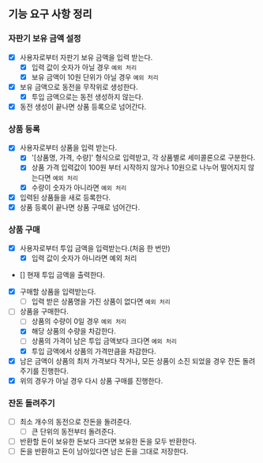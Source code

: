 ## 기능 요구 사항 정리

### 자판기 보유 금액 설정

- [x] 사용자로부터 자판기 보유 금액을 입력 받는다.
  - [x] 입력 값이 숫자가 아닐 경우 `예외 처리`
  - [x] 보유 금액이 10원 단위가 아닐 경우 `예외 처리`
- [x] 보유 금액으로 동전을 무작위로 생성한다.
  - [x] 투입 금액으로는 동전 생성하지 않는다.
- [x] 동전 생성이 끝나면 상품 등록으로 넘어간다.

### 상품 등록

- [x] 사용자로부터 상품을 입력 받는다.
  - [x] '[상품명, 가격, 수량]' 형식으로 입력받고, 각 상품별로 세미콜론으로 구분한다.
  - [x] 상품 가격 입력값이 100원 부터 시작하지 않거나 10원으로 나누어 떨어지지 않는다면 `예외 처리`
  - [x] 수량이 숫자가 아니라면 `예외 처리`
- [x] 입력된 상품들을 새로 등록한다.
- [x] 상품 등록이 끝나면 상품 구매로 넘어간다.

### 상품 구매

- [x] 사용자로부터 투입 금액을 입력받는다.(처음 한 번만)
  - [x] 입력 값이 숫자가 아니라면 예외 처리
- [] 현재 투입 금액을 출력한다.
- [x] 구매할 상품을 입력받는다.
  - [ ] 입력 받은 상품명을 가진 상품이 없다면 `예외 처리`
- [ ] 상품을 구매한다.
  - [ ] 상품의 수량이 0일 경우 `예외 처리`
  - [x] 해당 상품의 수량을 차감한다.
  - [ ] 상품의 가격이 남은 투입 금액보다 크다면 `예외 처리`
  - [x] 투입 금액에서 상품의 가격만큼을 차감한다.
- [x] 남은 금액이 상품의 최저 가격보다 작거나, 모든 상품이 소진 되었을 경우 잔돈 돌려주기를 진행한다.
- [x] 위의 경우가 아닐 경우 다시 상품 구매를 진행한다.

### 잔돈 돌려주기

- [ ] 최소 개수의 동전으로 잔돈을 돌려준다.
  - [ ] 큰 단위의 동전부터 돌려준다.
- [ ] 반환할 돈이 보유한 돈보다 크다면 보유한 돈을 모두 반환한다.
- [ ] 돈을 반환하고 돈이 남아있다면 남은 돈을 그대로 저장한다.
